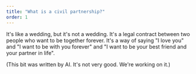 ```yaml
---
title: "What is a civil partnership?"
order: 1
---
```


<p>It's like a wedding, but it's not a wedding. It's a legal contract between two people who want to be together forever. It's a way of saying "I love you" and "I want to be with you forever" and "I want to be your best friend and your partner in life".<p>

<p>(This bit was written by AI. It's not very good. We're working on it.)</p>
